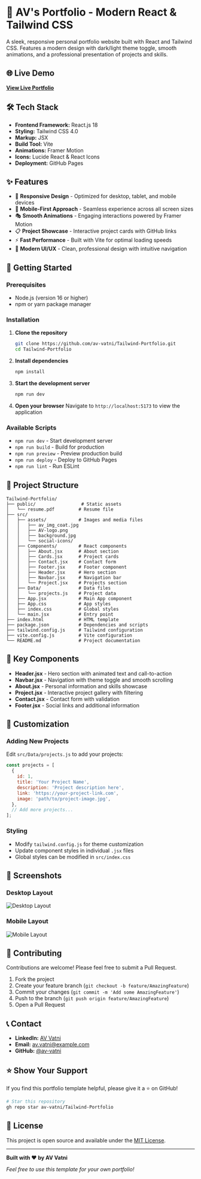 # 🚀 AV's Portfolio - Modern React & Tailwind CSS

A sleek, responsive personal portfolio website built with React and Tailwind CSS. Features a modern design with dark/light theme toggle, smooth animations, and a professional presentation of projects and skills.

## 🌐 Live Demo

**[View Live Portfolio](https://av-vatni.netlify.app/)**

## 🛠️ Tech Stack

- **Frontend Framework:** React.js 18
- **Styling:** Tailwind CSS 4.0
- **Markup:** JSX
- **Build Tool:** Vite
- **Animations:** Framer Motion
- **Icons:** Lucide React & React Icons
- **Deployment:** GitHub Pages

## ✨ Features

- 🎨 **Responsive Design** - Optimized for desktop, tablet, and mobile devices
- 📱 **Mobile-First Approach** - Seamless experience across all screen sizes
- 🎭 **Smooth Animations** - Engaging interactions powered by Framer Motion
- 📋 **Project Showcase** - Interactive project cards with GitHub links
- ⚡ **Fast Performance** - Built with Vite for optimal loading speeds
- 🎯 **Modern UI/UX** - Clean, professional design with intuitive navigation

## 🚀 Getting Started

### Prerequisites

- Node.js (version 16 or higher)
- npm or yarn package manager

### Installation

1. **Clone the repository**
   ```bash
   git clone https://github.com/av-vatni/Tailwind-Portfolio.git
   cd Tailwind-Portfolio
   ```

2. **Install dependencies**
   ```bash
   npm install
   ```

3. **Start the development server**
   ```bash
   npm run dev
   ```

4. **Open your browser**
   Navigate to `http://localhost:5173` to view the application

### Available Scripts

- `npm run dev` - Start development server
- `npm run build` - Build for production
- `npm run preview` - Preview production build
- `npm run deploy` - Deploy to GitHub Pages
- `npm run lint` - Run ESLint

## 📁 Project Structure

```
Tailwind-Portfolio/
├── public/                 # Static assets
│   └── resume.pdf         # Resume file
├── src/
│   ├── assets/            # Images and media files
│   │   ├── av_img_coat.jpg
│   │   ├── AV-logo.png
│   │   ├── background.jpg
│   │   └── social-icons/
│   ├── Components/        # React components
│   │   ├── About.jsx      # About section
│   │   ├── Cards.jsx      # Project cards
│   │   ├── Contact.jsx    # Contact form
│   │   ├── Footer.jsx     # Footer component
│   │   ├── Header.jsx     # Hero section
│   │   ├── Navbar.jsx     # Navigation bar
│   │   └── Project.jsx    # Projects section
│   ├── Data/              # Data files
│   │   └── projects.js    # Project data
│   ├── App.jsx            # Main App component
│   ├── App.css            # App styles
│   ├── index.css          # Global styles
│   └── main.jsx           # Entry point
├── index.html             # HTML template
├── package.json           # Dependencies and scripts
├── tailwind.config.js     # Tailwind configuration
├── vite.config.js         # Vite configuration
└── README.md              # Project documentation
```

## 🎯 Key Components

- **Header.jsx** - Hero section with animated text and call-to-action
- **Navbar.jsx** - Navigation with theme toggle and smooth scrolling
- **About.jsx** - Personal information and skills showcase
- **Project.jsx** - Interactive project gallery with filtering
- **Contact.jsx** - Contact form with validation
- **Footer.jsx** - Social links and additional information

## 🎨 Customization

### Adding New Projects

Edit `src/Data/projects.js` to add your projects:

```javascript
const projects = [
  {
    id: 1,
    title: 'Your Project Name',
    description: 'Project description here',
    link: 'https://your-project-link.com',
    image: 'path/to/project-image.jpg',
  },
  // Add more projects...
];
```

### Styling

- Modify `tailwind.config.js` for theme customization
- Update component styles in individual `.jsx` files
- Global styles can be modified in `src/index.css`

## 📱 Screenshots

### Desktop Layout
![Desktop Layout](https://via.placeholder.com/800x500/1f2937/ffffff?text=Desktop+Layout)

### Mobile Layout
![Mobile Layout](https://via.placeholder.com/400x700/1f2937/ffffff?text=Mobile+Layout)

## 🤝 Contributing

Contributions are welcome! Please feel free to submit a Pull Request.

1. Fork the project
2. Create your feature branch (`git checkout -b feature/AmazingFeature`)
3. Commit your changes (`git commit -m 'Add some AmazingFeature'`)
4. Push to the branch (`git push origin feature/AmazingFeature`)
5. Open a Pull Request

## 📞 Contact

- **LinkedIn:** [AV Vatni](https://linkedin.com/in/av-vatni)
- **Email:** [av.vatni@example.com](mailto:av.vatni@example.com)
- **GitHub:** [@av-vatni](https://github.com/av-vatni)

## ⭐ Show Your Support

If you find this portfolio template helpful, please give it a ⭐ on GitHub!

```bash
# Star this repository
gh repo star av-vatni/Tailwind-Portfolio
```

## 📄 License

This project is open source and available under the [MIT License](LICENSE).

---

**Built with ❤️ by AV Vatni**

*Feel free to use this template for your own portfolio!*
